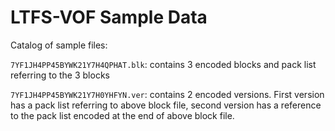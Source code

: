 # LTFS-VOF Sample Data

Catalog of sample files:

`7YF1JH4PP45BYWK21Y7H4QPHAT.blk`: contains 3 encoded blocks and pack
list referring to the 3 blocks

`7YF1JH4PP45BYWK21Y7H0YHFYN.ver`: contains 2 encoded versions. First
version has a pack list referring to above block file, second version
has a reference to the pack list encoded at the end of above block
file.

